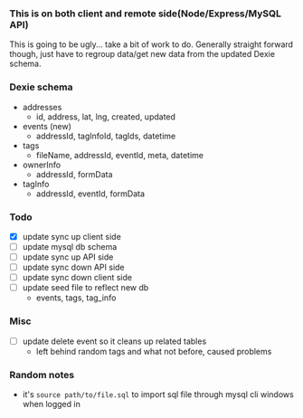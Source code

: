 ### This is on both client and remote side(Node/Express/MySQL API)
This is going to be ugly... take a bit of work to do. Generally straight forward though, just have to regroup data/get new data from the updated Dexie schema.

### Dexie schema
- addresses
    - id, address, lat, lng, created, updated
- events (new)
    - addressId, tagInfoId, tagIds, datetime
- tags
    - fileName, addressId, eventId, meta, datetime
- ownerInfo
    - addressId, formData
- tagInfo
    - addressId, eventId, formData

### Todo
- [x] update sync up client side
- [ ] update mysql db schema
- [ ] update sync up API side
- [ ] update sync down API side
- [ ] update sync down client side
- [ ] update seed file to reflect new db
    - events, tags, tag_info

### Misc
- [ ] update delete event so it cleans up related tables
    - left behind random tags and what not before, caused problems

### Random notes
- it's `source path/to/file.sql` to import sql file through mysql cli windows when logged in